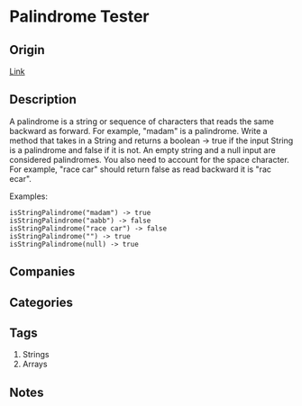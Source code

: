 # Palindrome Tester

## Origin

[Link](https://www.firecode.io)

## Description

A palindrome is a string or sequence of characters that reads the same backward as forward. For example, "madam" is a palindrome. Write a method that takes in a String and returns a boolean -> true if the input String is a palindrome and false if it is not. An empty string and a null input are considered palindromes. You also need to account for the space character. For example, "race car" should return false as read backward it is "rac ecar".

Examples:

```text
isStringPalindrome("madam") -> true
isStringPalindrome("aabb") -> false
isStringPalindrome("race car") -> false
isStringPalindrome("") -> true
isStringPalindrome(null) -> true
```

## Companies

## Categories

## Tags

1. Strings
1. Arrays

## Notes